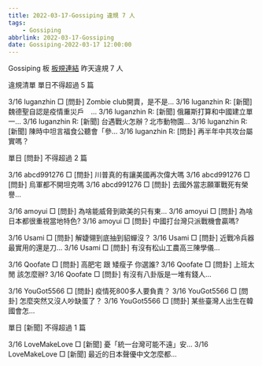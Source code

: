```yaml
---
title: 2022-03-17-Gossiping 違規 7 人
tags:
    - Gossiping
abbrlink: 2022-03-17-Gossiping
date: Gossiping-2022-03-17 12:00:00
---
```

Gossiping 板 [板規連結](https://www.ptt.cc/bbs/Gossiping/M.1637425085.A.07D.html)
昨天違規 7 人
<!-- more -->

違規清單
單日不得超過 5 篇

3/16 luganzhin □ [問卦] Zombie club開賣，是不是…
3/16 luganzhin R: [新聞] 魏德聖自認是疫情重災戶　…
3/16 luganzhin R: [新聞] 俄羅斯打算和中國建立單一…
3/16 luganzhin R: [新聞] 台遇戰火怎辦？北市動物園…
3/16 luganzhin R: [新聞] 陳時中坦言福食公聽會「參…
3/16 luganzhin R: [問卦] 再半年中共攻台屬實嗎？

單日 [問卦] 不得超過 2 篇

3/16 abcd991276 □ [問卦] 川普真的有讓美國再次偉大嗎
3/16 abcd991276 □ [問卦] 烏軍都不開坦克嗎
3/16 abcd991276 □ [問卦] 去國外當志願軍戰死有榮譽…

3/16 amoyui □ [問卦] 為啥能威脅到歐美的只有東…
3/16 amoyui □ [問卦] 為啥日本都很重視當地特色?
3/16 amoyui □ [問卦] 中國打台灣只派戰機會贏嗎?

3/16 Usami □ [問卦] 解婕翎到底抽到貂蟬沒？
3/16 Usami □ [問卦] 近戰冷兵器最實用的還是刀…
3/16 Usami □ [問卦] 有沒有松山工農高三陳學儀…

3/16 Qoofate □ [問卦] 高肥宅 跟 矮瘦子  你選誰?
3/16 Qoofate □ [問卦] 上班太閒  該怎麼辦?
3/16 Qoofate □ [問卦] 有沒有八卦版是一堆有錢人…

3/16 YouGot5566 □ [問卦] 疫情死800多人要負責？
3/16 YouGot5566 □ [問卦] 怎麼突然又沒人吵缺蛋了？
3/16 YouGot5566 □ [問卦] 某些臺灣人出生在韓國會怎…

單日 [新聞] 不得超過 1 篇

3/16 LoveMakeLove □ [新聞] 憂「統一台灣可能不遠」安…
3/16 LoveMakeLove □ [新聞] 最近的日本聲優中文怎麼都…